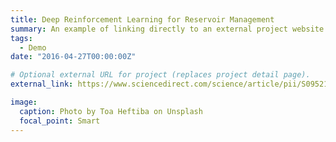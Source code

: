```yaml
---
title: Deep Reinforcement Learning for Reservoir Management
summary: An example of linking directly to an external project website using `external_link`.
tags:
  - Demo
date: "2016-04-27T00:00:00Z"

# Optional external URL for project (replaces project detail page).
external_link: https://www.sciencedirect.com/science/article/pii/S0952197622002469

image:
  caption: Photo by Toa Heftiba on Unsplash
  focal_point: Smart
---
```

